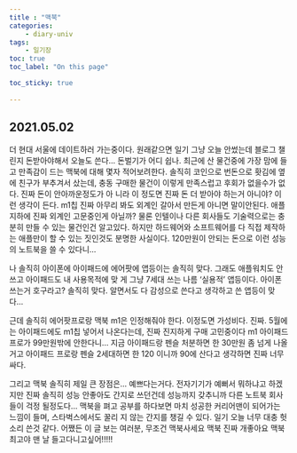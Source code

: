 ```yaml
---
title : "맥북"
categories:
    - diary-univ
tags:
    - 일기장
toc: true
toc_label: "On this page"

toc_sticky: true
    
---
```

## 2021.05.02
더 현대 서울에 데이트하러 가는중이다.
원래같으면 일기 그냥 오늘 안썼는데 블로그 챌린지 돈받아야해서 오늘도 쓴다... 돈벌기가 어디 쉽나.
최근에 산 물건중에 가장 맘에 들고 만족감이 드는 맥북에 대해 몇자 적어보려한다. 솔직히 코인으로 번돈으로 홧김에 옆 에 친구가 부추겨서 샀는데, 충동 구매한 물건이 이렇게 만족스럽고 후회가 없을수가 없다. 진짜 돈이 안아까운정도가 아 니라 이 정도면 진짜 돈 더 받아야 하는거 아니야? 이런 생각이 든다.
m1칩 진짜 아무리 봐도 외계인 갈아서 만든게 아니면 말이안된다. 애플 지하에 진짜 외계인 고문중인게 아닐까?
물론 인텔이나 다른 회사들도 기술력으로는 충분히 만들 수 있는 물건인건 알고있다. 하지만 하드웨어와 소프트웨어를 다 직접 제작하는 애플만이 할 수 있는 짓인것도 분명한 사실이다. 120만원이 안되는 돈으로 이런 성능의 노트북을 쓸 수 있다니...

나 솔직히 아이폰에 아이패드에 에어팟에 앱등이는 솔직히 맞다. 그래도 애플워치도 안쓰고 아이패드도 내 사용목적에 맞 게 그냥 7세대 쓰는 나름 ‘실용적’ 앱등이다. 아이폰쓰는거 호구라고? 솔직히 맞다. 알면서도 다 감성으로 쓴다고 생각하고 쓴 앱등이 맞다...

근데 솔직히 에어팟프로랑 맥북 m1은 인정해줘야 한다. 이정도면 가성비다. 진짜. 5월에는 아이패드에도 m1칩 넣어서 나온다는데, 진짜 진지하게 구매 고민중이다 m1 아이패드프로가 99만원밖에 안한다니... 지금 아이패드랑 펜슬 처분하면 한 30만원 좀 넘게 나올거고 아이패드 프로랑 펜슬 2세대하면 한 120 이니까 90에 산다고 생각하면 진짜 너무 싸다.

그리고 맥북 솔직히 제일 큰 장점은... 예쁘다는거다.
전자기기가 예뻐서 뭐하냐고 하겠지만 진짜 솔직히 성능 안좋아도 간지로 쓰던건데 성능까지 갖추니까 다른 노트북 회사 들이 걱정 될정도다... 맥북을 펴고 공부를 하다보면 마치 성공한 커리어맨이 되어가는 느낌이 들며, 스타벅스에서도 꿀리 지 않는 간지를 챙길 수 있다.
일기 오늘 너무 대충 헛소리 쓴것 같다. 어쨌든 이 글 보는 여러분, 무조건 맥북사세요 맥북 진짜 개좋아요 맥북 최고야 맨 날 들고다니고싶어!!!!!
